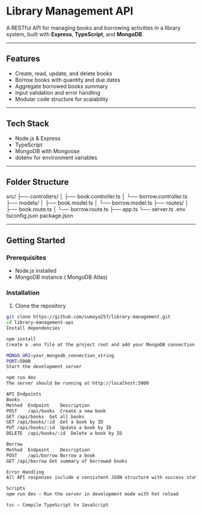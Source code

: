 # Library Management API

A RESTful API for managing books and borrowing activities in a library system, built with **Express**, **TypeScript**, and **MongoDB**.

---

## Features

- Create, read, update, and delete books
- Borrow books with quantity and due dates
- Aggregate borrowed books summary
- Input validation and error handling
- Modular code structure for scalability

---

## Tech Stack

- Node.js & Express
- TypeScript
- MongoDB with Mongoose
- dotenv for environment variables

---

## Folder Structure

src/
├── controllers/
│   ├── book.controller.ts
│   └── borrow.controller.ts
├── models/
│   ├── book.model.ts
│   └── borrow.model.ts
├── routes/
│   ├── book.route.ts
│   └── borrow.route.ts
├── app.ts
└── server.ts
.env
tsconfig.json
package.json

---

## Getting Started

### Prerequisites

- Node.js  installed
- MongoDB instance ( MongoDB Atlas)

### Installation

1. Clone the repository

```bash
git clone https://github.com/sumaya257/library-management.git
cd library-management-api
Install dependencies

npm install
Create a .env file at the project root and add your MongoDB connection string and port:

MONGO_URI=your_mongodb_connection_string
PORT=5000
Start the development server

npm run dev
The server should be running at http://localhost:5000

API Endpoints
Books
Method	Endpoint	Description
POST	/api/books	Create a new book
GET	/api/books	Get all books
GET	/api/books/:id	Get a book by ID
PUT	/api/books/:id	Update a book by ID
DELETE	/api/books/:id	Delete a book by ID

Borrow
Method	Endpoint	Description
POST	/api/borrow	Borrow a book
GET	/api/borrow	Get summary of borrowed books

Error Handling
All API responses include a consistent JSON structure with success status, message, and data or error details.

Scripts
npm run dev — Run the server in development mode with hot reload

tsc — Compile TypeScript to JavaScript